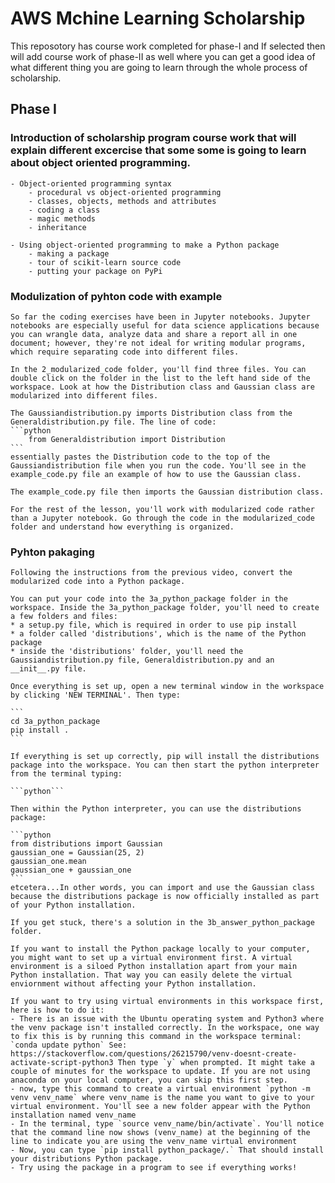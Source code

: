 # AWS Mchine Learning Scholarship
This reposotory has course work completed for phase-I and If selected then will add course work of phase-II as well where you can get a good idea of what different thing you are going to learn through the whole process of scholarship. 

## Phase I

### Introduction of scholarship program course work that will explain different excercise that some some is going to learn about object oriented programming.

    - Object-oriented programming syntax
        - procedural vs object-oriented programming
        - classes, objects, methods and attributes
        - coding a class
        - magic methods
        - inheritance

    - Using object-oriented programming to make a Python package
        - making a package
        - tour of scikit-learn source code
        - putting your package on PyPi


### Modulization of pyhton code with example

	So far the coding exercises have been in Jupyter notebooks. Jupyter notebooks are especially useful for data science applications because you can wrangle data, analyze data and share a report all in one document; however, they're not ideal for writing modular programs, which require separating code into different files.

	In the 2_modularized_code folder, you'll find three files. You can double click on the folder in the list to the left hand side of the workspace. Look at how the Distribution class and Gaussian class are modularized into different files. 

	The Gaussiandistribution.py imports Distribution class from the Generaldistribution.py file. The line of code:
	```python
		from Generaldistribution import Distribution
	```
	essentially pastes the Distribution code to the top of the Gaussiandistribution file when you run the code. You'll see in the example_code.py file an example of how to use the Gaussian class.

	The example_code.py file then imports the Gaussian distribution class. 

	For the rest of the lesson, you'll work with modularized code rather than a Jupyter notebook. Go through the code in the modularized_code folder and understand how everything is organized.


### Pyhton pakaging 

	Following the instructions from the previous video, convert the modularized code into a Python package. 

	You can put your code into the 3a_python_package folder in the workspace. Inside the 3a_python_package folder, you'll need to create a few folders and files:
	* a setup.py file, which is required in order to use pip install
	* a folder called 'distributions', which is the name of the Python package
	* inside the 'distributions' folder, you'll need the Gaussiandistribution.py file, Generaldistribution.py and an __init__.py file.

	Once everything is set up, open a new terminal window in the workspace by clicking 'NEW TERMINAL'. Then type:
	
	```
	cd 3a_python_package
	pip install .
	```

	If everything is set up correctly, pip will install the distributions package into the workspace. You can then start the python interpreter from the terminal typing:
	
	```python```

	Then within the Python interpreter, you can use the distributions package:
	
	```python
	from distributions import Gaussian
	gaussian_one = Gaussian(25, 2)
	gaussian_one.mean
	gaussian_one + gaussian_one
	```
	etcetera...In other words, you can import and use the Gaussian class because the distributions package is now officially installed as part of your Python installation.

	If you get stuck, there's a solution in the 3b_answer_python_package folder.

	If you want to install the Python package locally to your computer, you might want to set up a virtual environment first. A virtual environment is a siloed Python installation apart from your main Python installation. That way you can easily delete the virtual enviornment without affecting your Python installation.

	If you want to try using virtual environments in this workspace first, here is how to do it:
	- There is an issue with the Ubuntu operating system and Python3 where the venv package isn't installed correctly. In the workspace, one way to fix this is by running this command in the workspace terminal: `conda update python` See: https://stackoverflow.com/questions/26215790/venv-doesnt-create-activate-script-python3 Then type `y` when prompted. It might take a couple of minutes for the workspace to update. If you are not using anaconda on your local computer, you can skip this first step.
	- now, type this command to create a virtual environment `python -m venv venv_name` where venv_name is the name you want to give to your virtual environment. You'll see a new folder appear with the Python installation named venv_name
	- In the terminal, type `source venv_name/bin/activate`. You'll notice that the command line now shows (venv_name) at the beginning of the line to indicate you are using the venv_name virtual environment
	- Now, you can type `pip install python_package/.` That should install your distributions Python package.
	- Try using the package in a program to see if everything works!

